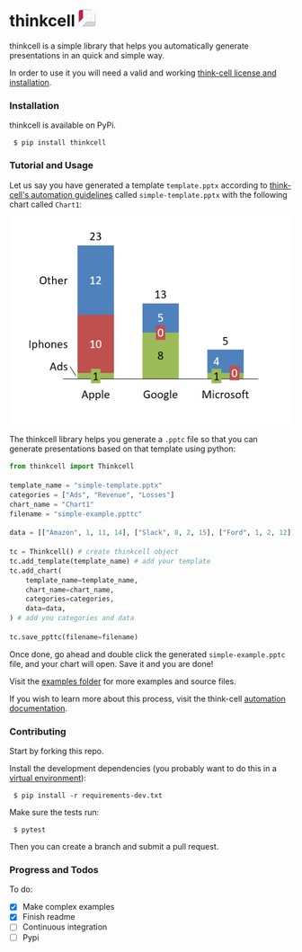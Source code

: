 # thinkcell <img src="assets/logo.png" width="30">
thinkcell is a simple library that helps you automatically generate presentations in an quick and simple way. 

In order to use it you will need a valid and working [think-cell license and installation](https://www.think-cell.com/en/). 

### Installation

thinkcell is available on PyPi. 

```console
 $ pip install thinkcell
 ```

### Tutorial and Usage

Let us say you have generated a template `template.pptx` according to [think-cell's automation guidelines](https://www.think-cell.com/en/support/manual/jsondataautomation.shtml) called `simple-template.pptx` with the following chart called `Chart1`: 

<center>
<img src="assets/example.png" width="500">
</center>

The thinkcell library helps you generate a `.pptc` file so that you can generate presentations based on that template using python:

```python
from thinkcell import Thinkcell

template_name = "simple-template.pptx"
categories = ["Ads", "Revenue", "Losses"]
chart_name = "Chart1"
filename = "simple-example.ppttc"

data = [["Amazon", 1, 11, 14], ["Slack", 8, 2, 15], ["Ford", 1, 2, 12]]

tc = Thinkcell() # create thinkcell object
tc.add_template(template_name) # add your template
tc.add_chart(
    template_name=template_name,
    chart_name=chart_name,
    categories=categories,
    data=data,
) # add you categories and data

tc.save_ppttc(filename=filename)
 ```

Once done, go ahead and double click the generated `simple-example.pptc` file, and your chart will open. Save it and you are done!

Visit the [examples folder](examples) for more examples and source files. 

If you wish to learn more about this process, visit the think-cell [automation documentation](https://www.think-cell.com/en/support/manual/jsondataautomation.shtml). 

### Contributing

Start by forking this repo.


Install the development dependencies (you probably want to do this in a [virtual environment](https://docs.python-guide.org/dev/virtualenvs/)):

```console
 $ pip install -r requirements-dev.txt
 ```

Make sure the tests run:

```console
 $ pytest
 ```

Then you can create a branch and submit a pull request. 


### Progress and Todos

To do:
- [x] Make complex examples
- [x] Finish readme
- [ ] Continuous integration
- [ ] Pypi